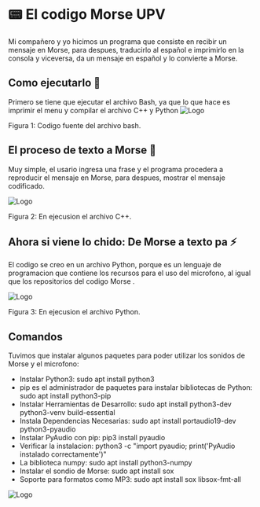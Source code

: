 
# 📟 El codigo Morse UPV

Mi compañero y yo hicimos un programa que consiste en recibir un mensaje en Morse, para despues, traducirlo al español e imprimirlo en la consola y viceversa, da un mensaje en español y lo convierte a Morse.

## Como ejecutarlo 🎯
Primero se tiene que ejecutar el archivo Bash, ya que lo que hace es imprimir el menu y compilar el archivo C++ y Python
![Logo](https://cdn.discordapp.com/attachments/1074344483824603217/1346148761306660974/Screenshot_from_2025-03-03_09-47-58.png?ex=67c7223a&is=67c5d0ba&hm=a0706260a26f83f88d87d4d0b6ec956fcebab172486372ee01c4360aa3a9825f&)

Figura 1: Codigo fuente del archivo bash.
## El proceso de texto a Morse 🍞
Muy simple, el usario ingresa una frase y el programa procedera a reproducir el mensaje en Morse, para despues, mostrar el mensaje codificado.

![Logo](https://cdn.discordapp.com/attachments/1074344483824603217/1346148761617043519/Screenshot_from_2025-03-03_09-50-46.png?ex=67c7223b&is=67c5d0bb&hm=0a94f4138ddf917784e688c845b8617b56ca1a1ff25800feac5326a3479a16a3&)

Figura 2: En ejecusion el archivo C++.
## Ahora si viene lo chido: De Morse a texto pa ⚡
El codigo se creo en un archivo Python, porque es un lenguaje de programacion que contiene los recursos para el uso del microfono, al igual que los repositorios del codigo Morse .

![Logo](https://cdn.discordapp.com/attachments/1074344483824603217/1346331981247680622/Screenshot_from_2025-03-03_22-02-17.png?ex=67c7ccdd&is=67c67b5d&hm=5544fea55fbc0f971a3ea230b713fdda8a5c20e696ffba30287061a5afc595d9&)

Figura 3: En ejecusion el archivo Python.


## Comandos

Tuvimos que instalar algunos paquetes para poder utilizar los sonidos de Morse y el microfono:

- Instalar Python3: sudo apt install python3
- pip es el administrador de paquetes para instalar bibliotecas de Python: sudo apt install python3-pip
- Instalar Herramientas de Desarrollo: sudo apt install python3-dev python3-venv build-essential
- Instala Dependencias Necesarias: sudo apt install portaudio19-dev python3-pyaudio
- Instalar PyAudio con pip: pip3 install pyaudio
- Verificar la instalacion: python3 -c "import pyaudio; print('PyAudio instalado correctamente')"
- La biblioteca numpy: sudo apt install python3-numpy
- Instalar el sondio de Morse: sudo apt install sox
- Soporte para formatos como MP3: sudo apt install sox libsox-fmt-all

![Logo](https://media.tenor.com/x8v1oNUOmg4AAAAM/rickroll-roll.gif)
